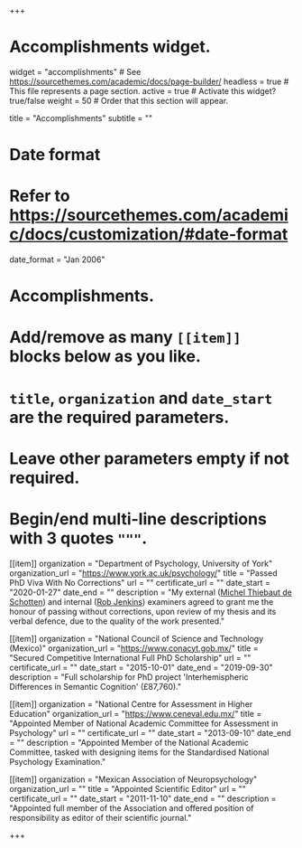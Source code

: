 +++
# Accomplishments widget.
widget = "accomplishments"  # See https://sourcethemes.com/academic/docs/page-builder/
headless = true  # This file represents a page section.
active = true  # Activate this widget? true/false
weight = 50  # Order that this section will appear.

title = "Accomplish&shy;ments"
subtitle = ""

# Date format
#   Refer to https://sourcethemes.com/academic/docs/customization/#date-format
date_format = "Jan 2006"

# Accomplishments.
#   Add/remove as many `[[item]]` blocks below as you like.
#   `title`, `organization` and `date_start` are the required parameters.
#   Leave other parameters empty if not required.
#   Begin/end multi-line descriptions with 3 quotes `"""`.

[[item]]
  organization = "Department of Psychology, University of York"
  organization_url = "https://www.york.ac.uk/psychology/"
  title = "Passed PhD Viva With No Corrections"
  url = ""
  certificate_url = ""
  date_start = "2020-01-27"
  date_end = ""
  description = "My external ([Michel Thiebaut de Schotten](https://scholar.google.com/citations?user=-YTRX74AAAAJ&hl=en)) and internal ([Rob Jenkins](https://scholar.google.com/citations?user=uuvi4JIAAAAJ&hl=en)) examiners agreed to grant me the honour of passing without corrections, upon review of my thesis and its verbal defence, due to the quality of the work presented."

[[item]]
  organization = "National Council of Science and Technology (Mexico)"
  organization_url = "https://www.conacyt.gob.mx/"
  title = "Secured Competitive International Full PhD Scholarship"
  url = ""
  certificate_url = ""
  date_start = "2015-10-01"
  date_end = "2019-09-30"
  description = "Full scholarship for PhD project 'Interhemispheric Differences in Semantic Cognition' (£87,760)."

[[item]]
  organization = "National Centre for Assessment in Higher Education"
  organization_url = "https://www.ceneval.edu.mx/"
  title = "Appointed Member of National Academic Committee for Assessment in Psychology"
  url = ""
  certificate_url = ""
  date_start = "2013-09-10"
  date_end = ""
  description = "Appointed Member of the National Academic Committee, tasked with designing items for the Standardised National Psychology Examination."

[[item]]
  organization = "Mexican Association of Neuropsychology"
  organization_url = ""
  title = "Appointed Scientific Editor"
  url = ""
  certificate_url = ""
  date_start = "2011-11-10"
  date_end = ""
  description = "Appointed full member of the Association and offered position of responsibility as editor of their scientific journal."

+++
